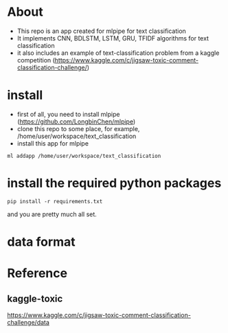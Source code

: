 
# About
* This repo is an app created for mlpipe for text classification 
* It implements CNN, BDLSTM, LSTM, GRU, TFIDF algorithms for text classification
* it also includes an example of text-classification problem from a kaggle competition (https://www.kaggle.com/c/jigsaw-toxic-comment-classification-challenge/)


# install

* first of all, you need to install mlpipe (https://github.com/LongbinChen/mlpipe) 
* clone this repo to some place, for example, /home/user/workspace/text_classification
* install this app for mlpipe
```
ml addapp /home/user/workspace/text_classification

```
# install the required python packages
```
pip install -r requirements.txt
```
and you are pretty much all set. 


# data format


# Reference 

## kaggle-toxic
https://www.kaggle.com/c/jigsaw-toxic-comment-classification-challenge/data
